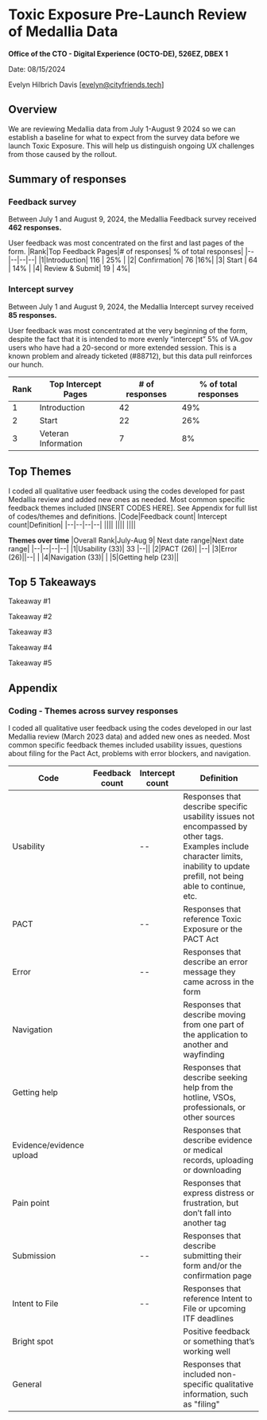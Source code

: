 
# Toxic Exposure Pre-Launch Review of Medallia Data

**Office of the CTO - Digital Experience (OCTO-DE), 526EZ, DBEX 1**

Date: 08/15/2024

Evelyn Hilbrich Davis [evelyn@cityfriends.tech]


## Overview
We are reviewing Medallia data from July 1-August 9 2024 so we can establish a baseline for what to expect from the survey data before we launch Toxic Exposure. This will help us distinguish ongoing UX challenges from those caused by the rollout.

## Summary of responses

### Feedback survey
Between July 1 and August 9, 2024, the Medallia Feedback survey received **462 responses.** 

User feedback was most concentrated on the first and last pages of the form.
|Rank|Top Feedback Pages|# of responses| % of total responses|
|--|--|--|--|
|1|Introduction| 116 | 25% |
|2| Confirmation| 76 |16%|
|3| Start | 64 | 14% |
|4| Review & Submit| 19 | 4%|

### Intercept survey
Between July 1 and August 9, 2024, the Medallia Intercept survey received **85 responses.** 

User feedback was most concentrated at the very beginning of the form, despite the fact that it is intended to more evenly  “intercept” 5% of VA.gov users who have had a 20-second or more extended session. This is a known problem and already ticketed (#88712), but this data pull reinforces our hunch. 

|Rank|Top Intercept Pages|# of responses| % of total responses|
|--|--|--|--|
|1|Introduction| 42 | 49% |
|2| Start| 22 | 26%|
|3| Veteran Information | 7 | 8% |

## Top Themes
I coded all qualitative user feedback using the codes developed for past Medallia review and added new ones as needed. Most common specific feedback themes included [INSERT CODES HERE].  See Appendix for full list of codes/themes and definitions. 
|Code|Feedback count| Intercept count|Definition|
|--|--|--|--|
||||
||||
||||

**Themes over time**
|Overall Rank|July-Aug 9| Next date range|Next date range| 
|--|--|--|--|
|1|Usability (33)| 33 |--||
|2|PACT (26)| |--|
|3|Error (26)||--| |
|4|Navigation (33)| |
|5|Getting help (23)||



## Top 5 Takeaways 
Takeaway #1 

Takeaway #2

Takeaway #3

Takeaway #4

Takeaway #5


## Appendix 
### Coding - Themes across survey responses
I coded all qualitative user feedback using the codes developed in our last Medallia review (March 2023 data) and added new ones as needed. Most common specific feedback themes included usability issues, questions about filing for the Pact Act, problems with error blockers, and navigation. 

|Code|Feedback count| Intercept count|Definition|
|--|--|--|--|
|Usability|  |--|Responses that describe specific usability issues not encompassed by other tags. Examples include character limits, inability to update prefill, not being able to continue, etc.|
|PACT| |--| Responses that reference Toxic Exposure or the PACT Act|
|Error| |--| Responses that describe an error message they came across in the form |
|Navigation | || Responses that describe moving from one part of the application to another and wayfinding |
|Getting help| || Responses that describe seeking help from the hotline, VSOs, professionals, or other sources|
|Evidence/evidence upload| ||Responses that describe evidence or medical records, uploading or downloading|
|Pain point| ||Responses that express distress or frustration, but don’t fall into another tag |
|Submission|  |--| Responses that describe submitting their form and/or the confirmation page|
|Intent to File| | -- |Responses that reference Intent to File or upcoming ITF deadlines|
| Bright spot|  || Positive feedback or something that’s working well|
|General| || Responses that included non-specific qualitative information, such as "filing"|
